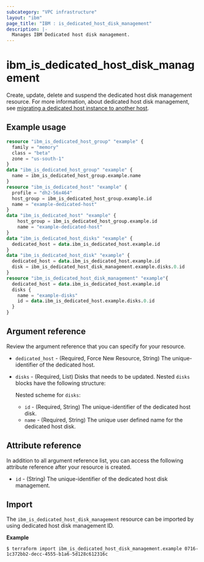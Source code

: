 ```yaml
---
subcategory: "VPC infrastructure"
layout: "ibm"
page_title: "IBM : is_dedicated_host_disk_management"
description: |-
  Manages IBM Dedicated host disk management.
---
```


# ibm_is_dedicated_host_disk_management

Create, update, delete and suspend the dedicated host disk management resource. For more information, about dedicated host disk management, see [migrating a dedicated host instance to another host](https://cloud.ibm.com/docs/virtual-servers?topic=virtual-servers-migrating-dedicated-host).

## Example usage

```terraform
resource "ibm_is_dedicated_host_group" "example" {
  family = "memory"
  class = "beta"
  zone = "us-south-1"
}
data "ibm_is_dedicated_host_group" "example" {
  name = ibm_is_dedicated_host_group.example.name
}
resource "ibm_is_dedicated_host" "example" {
  profile = "dh2-56x464"
  host_group = ibm_is_dedicated_host_group.example.id
  name = "example-dedicated-host"
}
data "ibm_is_dedicated_host" "example" {
	host_group = ibm_is_dedicated_host_group.example.id
	name = "example-dedicated-host"
}
data "ibm_is_dedicated_host_disks" "example" {
  dedicated_host = data.ibm_is_dedicated_host.example.id
}
data "ibm_is_dedicated_host_disk" "example" {
  dedicated_host = data.ibm_is_dedicated_host.example.id
  disk = ibm_is_dedicated_host_disk_management.example.disks.0.id
}
resource "ibm_is_dedicated_host_disk_management" "example"{
  dedicated_host = data.ibm_is_dedicated_host.example.id
  disks {
    name = "example-disks"
    id = data.ibm_is_dedicated_host.example.disks.0.id
  }
}
```

## Argument reference
Review the argument reference that you can specify for your resource.

- `dedicated_host` - (Required, Force New Resource, String) The unique-identifier of the dedicated host.
- `disks` - (Required, List) Disks that needs to be updated. Nested `disks` blocks have the following structure:
  
  Nested scheme for `disks`:
  - `id` - (Required, String) The unique-identifier of the dedicated host disk.
  - `name` - (Required, String) The unique user defined name for the dedicated host disk.

## Attribute reference
In addition to all argument reference list, you can access the following attribute reference after your resource is created.

- `id` - (String) The unique-identifier of the dedicated host disk management.

## Import

The `ibm_is_dedicated_host_disk_management` resource can be imported by using dedicated host disk management ID.

**Example**

```
$ terraform import ibm_is_dedicated_host_disk_management.example 0716-1c372bb2-decc-4555-b1a6-5d128c612316c
```
